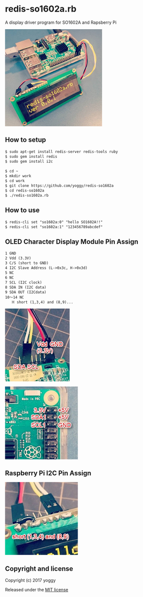 redis-so1602a.rb
====
A display driver program for SO1602A and Rapsberry Pi

![img1.jpg](img1.jpg)

How to setup
----

    $ sudo apt-get install redis-server redis-tools ruby
    $ sudo gem install redis
    $ sudo gem install i2c
    
    $ cd ~
    $ mkdir work
    $ cd work
    $ git clone https://github.com/yoggy/redis-so1602a
    $ cd redis-so1602a
    $ ./redis-so1602a.rb

How to use
----

    $ redis-cli set "so1602a:0" "hello SO1602A!!"
    $ redis-cli set "so1602a:1" "123456789abcdef"

OLED Character Display Module Pin Assign
----

    1 GND
    2 Vdd (3.3V)
    3 C/S (short to GND)
    4 I2C Slave Address (L->0x3c, H->0x3d)
    5 NC
    6 NC
    7 SCL (I2C clock)
    8 SDA IN (I2C data)
    9 SDA OUT (I2Cdata)
    10～14 NC
       ※ short (1,3,4) and (8,9)...

![SO1602AWYB short (1,3,4) and (8.9)](img3.jpg)

![SO1602AWYB pin assign](img4.jpg)

Raspberry Pi I2C Pin Assign
----

![Raspberry Pi I2C Pin Assign](img2.jpg)


Copyright and license
----

Copyright (c) 2017 yoggy

Released under the [MIT license](LICENSE.txt)
